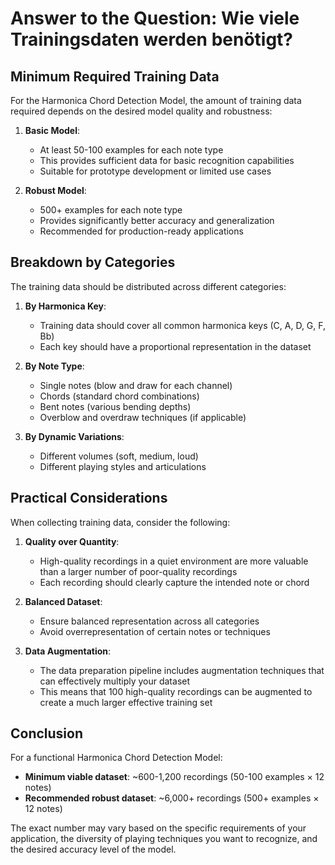 # Answer to the Question: Wie viele Trainingsdaten werden benötigt?

## Minimum Required Training Data

For the Harmonica Chord Detection Model, the amount of training data required depends on the desired model quality and robustness:

1. **Basic Model**:
   - At least 50-100 examples for each note type
   - This provides sufficient data for basic recognition capabilities
   - Suitable for prototype development or limited use cases

2. **Robust Model**:
   - 500+ examples for each note type
   - Provides significantly better accuracy and generalization
   - Recommended for production-ready applications

## Breakdown by Categories

The training data should be distributed across different categories:

1. **By Harmonica Key**:
   - Training data should cover all common harmonica keys (C, A, D, G, F, Bb)
   - Each key should have a proportional representation in the dataset

2. **By Note Type**:
   - Single notes (blow and draw for each channel)
   - Chords (standard chord combinations)
   - Bent notes (various bending depths)
   - Overblow and overdraw techniques (if applicable)

3. **By Dynamic Variations**:
   - Different volumes (soft, medium, loud)
   - Different playing styles and articulations

## Practical Considerations

When collecting training data, consider the following:

1. **Quality over Quantity**:
   - High-quality recordings in a quiet environment are more valuable than a larger number of poor-quality recordings
   - Each recording should clearly capture the intended note or chord

2. **Balanced Dataset**:
   - Ensure balanced representation across all categories
   - Avoid overrepresentation of certain notes or techniques

3. **Data Augmentation**:
   - The data preparation pipeline includes augmentation techniques that can effectively multiply your dataset
   - This means that 100 high-quality recordings can be augmented to create a much larger effective training set

## Conclusion

For a functional Harmonica Chord Detection Model:
- **Minimum viable dataset**: ~600-1,200 recordings (50-100 examples × 12 notes)
- **Recommended robust dataset**: ~6,000+ recordings (500+ examples × 12 notes)

The exact number may vary based on the specific requirements of your application, the diversity of playing techniques you want to recognize, and the desired accuracy level of the model.